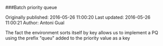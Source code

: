 ###Batch priority queue

Originally published: 2016-05-26 11:00:20
Last updated: 2016-05-26 11:00:21
Author: Antoni Gual

The fact the environment sorts itself by key allows us to implement a PQ using the prefix "queu" added to the priority value as a key